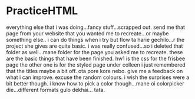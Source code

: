 # PracticeHTML
everything else that i was doing...fancy stuff...scrapped out.
send me that page from your website that you wanted me to recreate...or maybe something else..
i can do things when i try but flow ta harie gechilo...r the project she gives are quite basic.
i was really confused...so i deleted that folder as well...mane folder for the page you asked me to recreate.
these are the basic things that have been finished.
hw1 is the css for the frisbee page
the other one is for the styled page under colleen
i just remembered that the titles maybe a bit off. ota pore kore nebo.
give me a feedback on what i can improve.
excuse the random colours. i wish the surprises were a bit better though. 
i know how to pick a color though...mane oi colorpicker die...different formats gulo dekhai...
tata.

